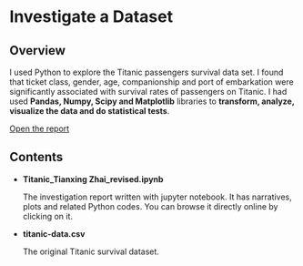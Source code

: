 # Investigate a Dataset
## Overview
I used Python to explore the 
Titanic passengers survival data set. I found that ticket class, gender, age, companionship and 
port of embarkation were significantly associated with survival rates 
of passengers on Titanic. I had used **Pandas, Numpy, Scipy and Matplotlib** libraries to 
**transform, analyze, visualize the data and do statistical tests**.

[Open the report](https://github.com/ztx0617/Udacity_projects/blob/master/p2/Titanic_Tianxing%20Zhai_revised.ipynb)
## Contents
* **Titanic_Tianxing Zhai_revised.ipynb**

	The investigation report written with jupyter notebook. 
	It has narratives, plots and related Python codes.
	You can browse it directly online by clicking on it.
* **titanic-data.csv**

	The original Titanic survival dataset.